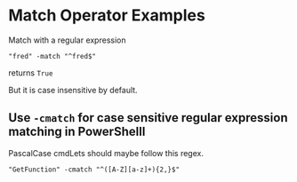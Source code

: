 ﻿# Match Operator Examples

Match with a regular expression

	"fred" -match "^fred$"

returns `True`

But it is case insensitive by default.

## Use `-cmatch` for case sensitive regular expression matching in PowerShelll

PascalCase cmdLets should maybe follow this regex.

	"GetFunction" -cmatch "^([A-Z][a-z]+){2,}$"
